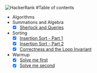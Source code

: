 ![HackerRank]
#Table of contents

- Algorithms
 - Summations and Algebra
   - [x] [Sherlock and Queries](algorithms/summations-and-algebra/sherlock-and-queries)
 - Sorting
   - [x] [Insertion Sort - Part 1](algorithms/arrays-and-sorting/insertionsort1)
   - [x] [Insertion Sort - Part 2](algorithms/arrays-and-sorting/insertionsort2)
   - [x] [Correctness and the Loop Invariant](algorithms/arrays-and-sorting/correctness-invariant)
 - Warmup
   - [x] [Solve me first](algorithms/warmup/solve-me-first)
   - [x] [Solve me second](algorithms/warmup/solve-me-second)

[HackerRank]:https://www.hackerrank.com/assets/brand/typemark_60x200.png
